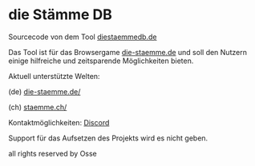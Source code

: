# die Stämme DB

Sourcecode von dem Tool [diestaemmedb.de](https://diestaemmedb.de/)

Das Tool ist für das Browsergame [die-staemme.de](https://www.die-staemme.de/) und soll den Nutzern einige hilfreiche und zeitsparende Möglichkeiten bieten.

Aktuell unterstützte Welten:

(de) [die-staemme.de/](https://www.die-staemme.de)

(ch) [staemme.ch/](https://www.staemme.ch/)


Kontaktmöglichkeiten:
[Discord](https://discord.gg/73uYTK2nmp)

Support für das Aufsetzen des Projekts wird es nicht geben.

all rights reserved by Osse